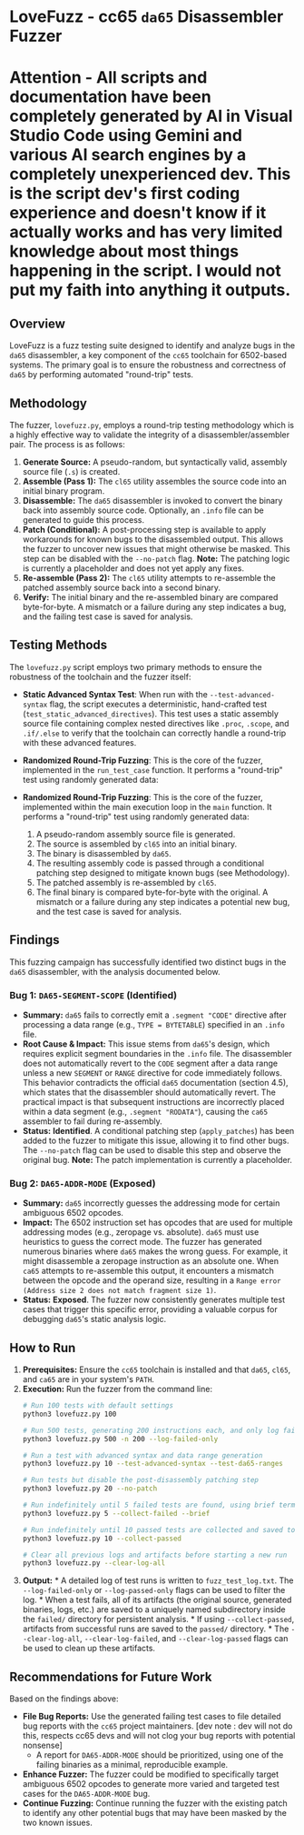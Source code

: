  # LoveFuzz - cc65 `da65` Disassembler Fuzzer

 # Attention - All scripts and documentation have been completely generated by AI in Visual Studio Code using Gemini and various AI search engines by a completely unexperienced dev. This is the script dev's first coding experience and doesn't know if it actually works and has very limited knowledge about most things happening in the script. I would not put my faith into anything it outputs.

 ## Overview
 
LoveFuzz is a fuzz testing suite designed to identify and analyze bugs in the `da65` disassembler, a key component of the `cc65` toolchain for 6502-based systems. The primary goal is to ensure the robustness and correctness of `da65` by performing automated "round-trip" tests.
 
 ## Methodology
 
 The fuzzer, `lovefuzz.py`, employs a round-trip testing methodology which is a highly effective way to validate the integrity of a disassembler/assembler pair. The process is as follows:
 
 1.  **Generate Source:** A pseudo-random, but syntactically valid, assembly source file (`.s`) is created.
 2.  **Assemble (Pass 1):** The `cl65` utility assembles the source code into an initial binary program.
 3.  **Disassemble:** The `da65` disassembler is invoked to convert the binary back into assembly source code. Optionally, an `.info` file can be generated to guide this process.
 4.  **Patch (Conditional):** A post-processing step is available to apply workarounds for known bugs to the disassembled output. This allows the fuzzer to uncover new issues that might otherwise be masked. This step can be disabled with the `--no-patch` flag. **Note:** The patching logic is currently a placeholder and does not yet apply any fixes.
 5.  **Re-assemble (Pass 2):** The `cl65` utility attempts to re-assemble the patched assembly source back into a second binary.
 6.  **Verify:** The initial binary and the re-assembled binary are compared byte-for-byte. A mismatch or a failure during any step indicates a bug, and the failing test case is saved for analysis.

## Testing Methods

The `lovefuzz.py` script employs two primary methods to ensure the robustness of the toolchain and the fuzzer itself:

*   **Static Advanced Syntax Test**: When run with the `--test-advanced-syntax` flag, the script executes a deterministic, hand-crafted test (`test_static_advanced_directives`). This test uses a static assembly source file containing complex nested directives like `.proc`, `.scope`, and `.if/.else` to verify that the toolchain can correctly handle a round-trip with these advanced features.

*   **Randomized Round-Trip Fuzzing**: This is the core of the fuzzer, implemented in the `run_test_case` function. It performs a "round-trip" test using randomly generated data:
*   **Randomized Round-Trip Fuzzing**: This is the core of the fuzzer, implemented within the main execution loop in the `main` function. It performs a "round-trip" test using randomly generated data:
    1.  A pseudo-random assembly source file is generated.
    2.  The source is assembled by `cl65` into an initial binary.
    3.  The binary is disassembled by `da65`.
    4.  The resulting assembly code is passed through a conditional patching step designed to mitigate known bugs (see Methodology).
    5.  The patched assembly is re-assembled by `cl65`.
    6.  The final binary is compared byte-for-byte with the original. A mismatch or a failure during any step indicates a potential new bug, and the test case is saved for analysis.
 
 ## Findings
 
 This fuzzing campaign has successfully identified two distinct bugs in the `da65` disassembler, with the analysis documented below.
 
 ### Bug 1: `DA65-SEGMENT-SCOPE` (Identified)
 
 *   **Summary:** `da65` fails to correctly emit a `.segment "CODE"` directive after processing a data range (e.g., `TYPE = BYTETABLE`) specified in an `.info` file.
 *   **Root Cause & Impact:** This issue stems from `da65`'s design, which requires explicit segment boundaries in the `.info` file. The disassembler does not automatically revert to the `CODE` segment after a data range unless a new `SEGMENT` or `RANGE` directive for code immediately follows. This behavior contradicts the official `da65` documentation (section 4.5), which states that the disassembler should automatically revert. The practical impact is that subsequent instructions are incorrectly placed within a data segment (e.g., `.segment "RODATA"`), causing the `ca65` assembler to fail during re-assembly.
 *   **Status:** **Identified**. A conditional patching step (`apply_patches`) has been added to the fuzzer to mitigate this issue, allowing it to find other bugs. The `--no-patch` flag can be used to disable this step and observe the original bug. **Note:** The patch implementation is currently a placeholder.
 
 ### Bug 2: `DA65-ADDR-MODE` (Exposed)
 
 *   **Summary:** `da65` incorrectly guesses the addressing mode for certain ambiguous 6502 opcodes.
 *   **Impact:** The 6502 instruction set has opcodes that are used for multiple addressing modes (e.g., zeropage vs. absolute). `da65` must use heuristics to guess the correct mode. The fuzzer has generated numerous binaries where `da65` makes the wrong guess. For example, it might disassemble a zeropage instruction as an absolute one. When `ca65` attempts to re-assemble this output, it encounters a mismatch between the opcode and the operand size, resulting in a `Range error (Address size 2 does not match fragment size 1)`.
 *   **Status:** **Exposed**. The fuzzer now consistently generates multiple test cases that trigger this specific error, providing a valuable corpus for debugging `da65`'s static analysis logic.
 
 ## How to Run
 
 1.  **Prerequisites:** Ensure the `cc65` toolchain is installed and that `da65`, `cl65`, and `ca65` are in your system's `PATH`.
 2.  **Execution:** Run the fuzzer from the command line:
     ```bash
     # Run 100 tests with default settings
     python3 lovefuzz.py 100

     # Run 500 tests, generating 200 instructions each, and only log failed tests
     python3 lovefuzz.py 500 -n 200 --log-failed-only

     # Run a test with advanced syntax and data range generation
     python3 lovefuzz.py 10 --test-advanced-syntax --test-da65-ranges

     # Run tests but disable the post-disassembly patching step
     python3 lovefuzz.py 20 --no-patch

     # Run indefinitely until 5 failed tests are found, using brief terminal output
     python3 lovefuzz.py 5 --collect-failed --brief

     # Run indefinitely until 10 passed tests are collected and saved to the 'passed/' directory
     python3 lovefuzz.py 10 --collect-passed

     # Clear all previous logs and artifacts before starting a new run
     python3 lovefuzz.py --clear-log-all
     ```
 3.  **Output:**
    *   A detailed log of test runs is written to `fuzz_test_log.txt`. The `--log-failed-only` or `--log-passed-only` flags can be used to filter the log.
    *   When a test fails, all of its artifacts (the original source, generated binaries, logs, etc.) are saved to a uniquely named subdirectory inside the `failed/` directory for persistent analysis.
    *   If using `--collect-passed`, artifacts from successful runs are saved to the `passed/` directory.
    *   The `--clear-log-all`, `--clear-log-failed`, and `--clear-log-passed` flags can be used to clean up these artifacts.
 
 ## Recommendations for Future Work
 
 Based on the findings above:
 
 *   **File Bug Reports:** Use the generated failing test cases to file detailed bug reports with the `cc65` project maintainers. [dev note : dev will not do this, respects cc65 devs and will not clog your bug reports with potential nonsense]
     *   A report for `DA65-ADDR-MODE` should be prioritized, using one of the failing binaries as a minimal, reproducible example.
 *   **Enhance Fuzzer:** The fuzzer could be modified to specifically target ambiguous 6502 opcodes to generate more varied and targeted test cases for the `DA65-ADDR-MODE` bug.
 *   **Continue Fuzzing:** Continue running the fuzzer with the existing patch to identify any other potential bugs that may have been masked by the two known issues.
